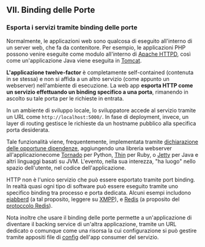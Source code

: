 ## VII. Binding delle Porte

### Esporta i servizi tramite binding delle porte

Normalmente, le applicazioni web sono qualcosa di eseguito all'interno di un server web, che fa da contenitore. Per esempio, le applicazioni PHP possono venire eseguite come modulo all'interno di [Apache HTTPD](http://httpd.apache.org/), così come un'applicazione Java viene eseguita in [Tomcat](http://tomcat.apache.org/).

**L'applicazione twelve-factor** è completamente self-contained (contenuta in se stessa) e non si affida a un altro servizio (come appunto un webserver) nell'ambiente di esecuzione. La web app **esporta HTTP come un servizio effettuando un binding specifico a una porta**, rimanendo in ascolto su tale porta per le richieste in entrata.

In un ambiente di sviluppo locale, lo sviluppatore accede al servizio tramite un URL come `http://localhost:5000/`. In fase di deployment, invece, un layer di routing gestisce le richieste da un hostname pubblico alla specifica porta desiderata.

Tale funzionalità viene, frequentemente, implementata tramite [dichiarazione delle opportune dipendenze](./dependencies), aggiungendo una libreria webserver all'applicazionecome [Tornado](http://www.tornadoweb.org/) per Python, [Thin](http://code.macournoyer.com/thin/) per Ruby, o [Jetty](http://www.eclipse.org/jetty/) per Java e altri linguaggi basati su JVM. L'evento, nella sua interezza, "ha luogo" nello spazio dell'utente, nel codice dell'applicazione.

HTTP non è l'unico servizio che può essere esportato tramite port binding. In realtà quasi ogni tipo di software può essere eseguito tramite uno specifico binding tra processo e porta dedicata. Alcuni esempi includono [ejabberd](http://www.ejabberd.im/) (a tal proposito, leggere su [XMPP](http://xmpp.org/)), e [Redis](http://redis.io/) (a proposito del [protoccolo Redis](http://redis.io/topics/protocol)).

Nota inoltre che usare il binding delle porte permette a un'applicazione di diventare il backing service di un'altra applicazione, tramite un URL dedicato o comunque come una risorsa la cui configurazione si può gestire tramite appositi file di [config](./config) dell'app consumer del servizio.
